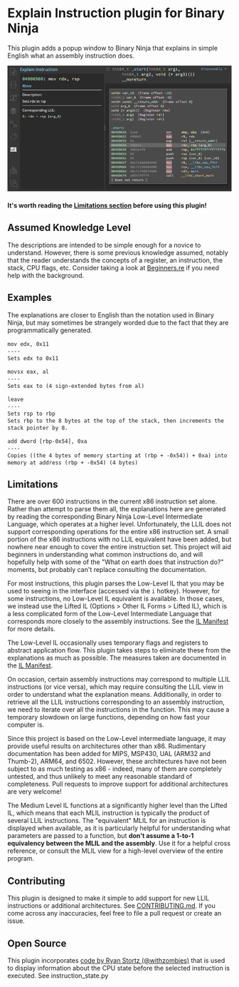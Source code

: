 # Explain Instruction plugin for Binary Ninja
This plugin adds a popup window to Binary Ninja that explains in simple English what an assembly instruction does.

![Example Screenshot](https://raw.githubusercontent.com/ehennenfent/binja_explain_instruction/master/Examples/screenshot.png)

#### It's worth reading the [Limitations section](#limitations) before using this plugin!

## Assumed Knowledge Level
The descriptions are intended to be simple enough for a novice to understand. However, there is some previous knowledge assumed, notably that the reader understands the concepts of a register, an instruction, the stack, CPU flags, etc. Consider taking a look at [Beginners.re](https://beginners.re/) if you need help with the background.

## Examples
The explanations are closer to English than the notation used in Binary Ninja, but may sometimes be strangely worded due to the fact that they are programmatically generated.
```
mov edx, 0x11
----
Sets edx to 0x11
```
```
movsx eax, al
----
Sets eax to (4 sign-extended bytes from al)
```
```
leave
----
Sets rsp to rbp
Sets rbp to the 8 bytes at the top of the stack, then increments the stack pointer by 8.
```
```
add dword [rbp-0x54], 0xa
----
Copies ((the 4 bytes of memory starting at (rbp + -0x54)) + 0xa) into memory at address (rbp + -0x54) (4 bytes)
```

## Limitations
There are over 600 instructions in the current x86 instruction set alone. Rather than attempt to parse them all, the explanations here are generated by reading the corresponding Binary Ninja Low-Level Intermediate Language, which operates at a higher level. Unfortunately, the LLIL does not support corresponding operations for the entire x86 instruction set. A small portion of the x86 instructions with no LLIL equivalent have been added, but nowhere near enough to cover the entire instruction set. This project will aid beginners in understanding what common instructions do, and will hopefully help with some of the "What on earth does that instruction do?" moments, but probably can't replace consulting the documentation.

For most instructions, this plugin parses the Low-Level IL that you may be used to seeing in the interface (accessed via the `i` hotkey). However, for some instructions, no Low-Level IL equivalent is available. In  those cases, we instead use the Lifted IL (Options > Other IL Forms > Lifted IL), which is a less complicated form of the Low-Level Intermediate Language that corresponds more closely to the assembly instructions. See the [IL Manifest](https://github.com/ehennenfent/binja_explain_instruction/blob/master/IL_MANIFEST.md) for more details.

The Low-Level IL occasionally uses temporary flags and registers to abstract application flow. This plugin takes steps to eliminate these from the explanations as much as possible. The measures taken are documented in the [IL Manifest](https://github.com/ehennenfent/binja_explain_instruction/blob/master/IL_MANIFEST.md).

On occasion, certain assembly instructions may correspond to multiple LLIL instructions (or vice versa), which may require consulting the LLIL view in order to understand what the explanation means. Additionally, in order to retrieve all the LLIL instructions corresponding to an assembly instruction, we need to iterate over all the instructions in the function. This may cause a temporary slowdown on large functions, depending on how fast your computer is.

Since this project is based on the Low-Level intermediate language, it may provide useful results on architectures other than x86. Rudimentary documentation has been added for MIPS, MSP430, UAL (ARM32 and Thumb-2), ARM64, and 6502. However, these architectures have not been subject to as much testing as x86 - indeed, many of them are completely untested, and thus unlikely to meet any reasonable standard of completeness. Pull requests to improve support for additional architectures are very welcome!

The Medium Level IL functions at a significantly higher level than the Lifted IL, which means that each MLIL instruction is typically the product of several LLIL instructions. The "equivalent" MLIL for an instruction is displayed when available, as it is particularly helpful for understanding what parameters are passed to a function, but **don't assume a 1-to-1 equivalency between the MLIL and the assembly**. Use it for a helpful cross reference, or consult the MLIL view for a high-level overview of the entire program.

## Contributing
This plugin is designed to make it simple to add support for new LLIL instructions or additional architectures. See [CONTRIBUTING.md](https://github.com/ehennenfent/binja_explain_instruction/blob/master/CONTRIBUTING.md). If you come across any inaccuracies, feel free to file a pull request or create an issue.

## Open Source
This plugin incorporates [code by Ryan Stortz (@withzombies)](https://gist.github.com/withzombies/d4f0502754407b22da02664d4eb2fbae) that is used to display information about the CPU state before the selected instruction is executed. See instruction_state.py

